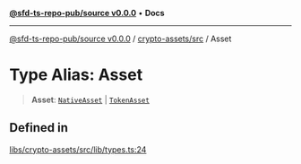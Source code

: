 [**@sfd-ts-repo-pub/source v0.0.0**](../../../README.md) • **Docs**

***

[@sfd-ts-repo-pub/source v0.0.0](../../../modules.md) / [crypto-assets/src](../README.md) / Asset

# Type Alias: Asset

> **Asset**: [`NativeAsset`](NativeAsset.md) \| [`TokenAsset`](TokenAsset.md)

## Defined in

[libs/crypto-assets/src/lib/types.ts:24](https://github.com/Steadfast-Digital/sfd-ts-repo-pub/blob/0d845dfd87d2789cbb80b278a373d711dc881248/libs/crypto-assets/src/lib/types.ts#L24)
